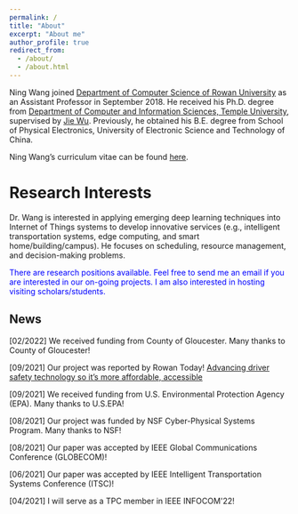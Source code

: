 ```yaml
---
permalink: /
title: "About"
excerpt: "About me"
author_profile: true
redirect_from: 
  - /about/
  - /about.html
---
```


Ning Wang joined [Department of Computer Science of Rowan University](https://csm.rowan.edu/departments/cs/) as an Assistant Professor in September 2018. He received his Ph.D. degree from [Department of Computer and Information Sciences, Temple University](https://cis.temple.edu/), supervised by [Jie Wu](https://cis.temple.edu/~wu/). Previously, he obtained his B.E. degree from School of Physical Electronics, University of Electronic Science and Technology of China.

Ning Wang’s curriculum vitae can be found [here](CV_Ning_Wang.pdf).


Research Interests
======
Dr. Wang is interested in applying emerging deep learning techniques into Internet of Things systems to develop innovative services (e.g., intelligent transportation systems, edge computing, and smart home/building/campus). He focuses on scheduling, resource management, and decision-making problems. 


 <span style="color:blue"> There are research positions available. Feel free to send me an email if you are interested in our on-going projects. I am also interested in hosting visiting scholars/students. </span>

News
------
[02/2022] We received funding from County of Gloucester. Many thanks to County of Gloucester!

[09/2021] Our project was reported by Rowan Today! [Advancing driver safety technology so it’s more affordable, accessible](https://today.rowan.edu/news/2021/09/improving-ai-driver-assistance-tools.html)

[09/2021] We received funding from U.S. Environmental Protection Agency (EPA). Many thanks to U.S.EPA!

[08/2021] Our project was funded by NSF Cyber-Physical Systems Program. Many thanks to NSF!

[08/2021] Our paper was accepted by IEEE Global Communications Conference (GLOBECOM)!

[06/2021] Our paper was accepted by IEEE Intelligent Transportation Systems Conference (ITSC)!

[04/2021] I will serve as a TPC member in IEEE INFOCOM'22!
